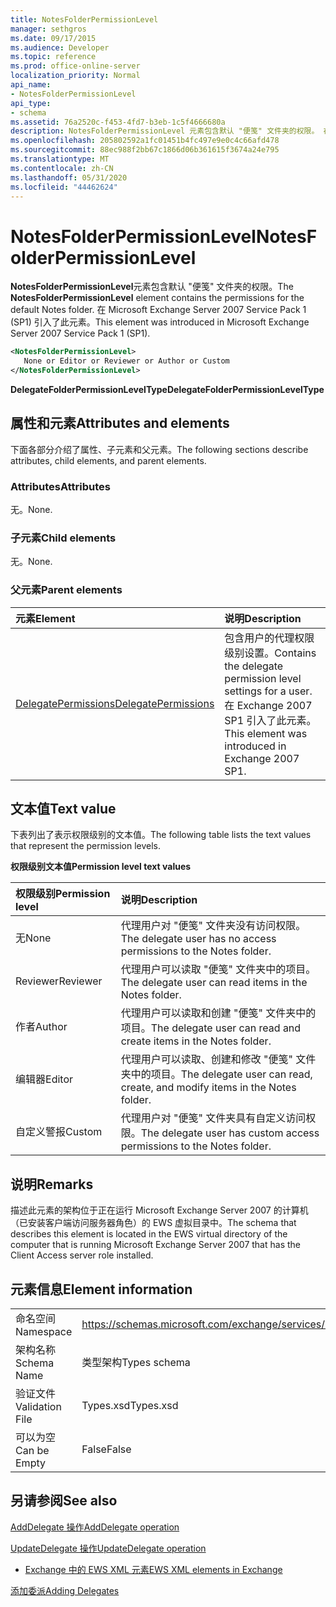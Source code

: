 ```yaml
---
title: NotesFolderPermissionLevel
manager: sethgros
ms.date: 09/17/2015
ms.audience: Developer
ms.topic: reference
ms.prod: office-online-server
localization_priority: Normal
api_name:
- NotesFolderPermissionLevel
api_type:
- schema
ms.assetid: 76a2520c-f453-4fd7-b3eb-1c5f4666680a
description: NotesFolderPermissionLevel 元素包含默认 "便笺" 文件夹的权限。 在 Microsoft Exchange Server 2007 Service Pack 1 (SP1) 引入了此元素。
ms.openlocfilehash: 205802592a1fc01451b4fc497e9e0c4c66afd478
ms.sourcegitcommit: 88ec988f2bb67c1866d06b361615f3674a24e795
ms.translationtype: MT
ms.contentlocale: zh-CN
ms.lasthandoff: 05/31/2020
ms.locfileid: "44462624"
---
```

# <a name="notesfolderpermissionlevel"></a><span data-ttu-id="61e1e-104">NotesFolderPermissionLevel</span><span class="sxs-lookup"><span data-stu-id="61e1e-104">NotesFolderPermissionLevel</span></span>

<span data-ttu-id="61e1e-105">**NotesFolderPermissionLevel**元素包含默认 "便笺" 文件夹的权限。</span><span class="sxs-lookup"><span data-stu-id="61e1e-105">The **NotesFolderPermissionLevel** element contains the permissions for the default Notes folder.</span></span> <span data-ttu-id="61e1e-106">在 Microsoft Exchange Server 2007 Service Pack 1 (SP1) 引入了此元素。</span><span class="sxs-lookup"><span data-stu-id="61e1e-106">This element was introduced in Microsoft Exchange Server 2007 Service Pack 1 (SP1).</span></span> 
  
```xml
<NotesFolderPermissionLevel>
   None or Editor or Reviewer or Author or Custom
</NotesFolderPermissionLevel>
```

 <span data-ttu-id="61e1e-107">**DelegateFolderPermissionLevelType**</span><span class="sxs-lookup"><span data-stu-id="61e1e-107">**DelegateFolderPermissionLevelType**</span></span>
## <a name="attributes-and-elements"></a><span data-ttu-id="61e1e-108">属性和元素</span><span class="sxs-lookup"><span data-stu-id="61e1e-108">Attributes and elements</span></span>

<span data-ttu-id="61e1e-109">下面各部分介绍了属性、子元素和父元素。</span><span class="sxs-lookup"><span data-stu-id="61e1e-109">The following sections describe attributes, child elements, and parent elements.</span></span>
  
### <a name="attributes"></a><span data-ttu-id="61e1e-110">Attributes</span><span class="sxs-lookup"><span data-stu-id="61e1e-110">Attributes</span></span>

<span data-ttu-id="61e1e-111">无。</span><span class="sxs-lookup"><span data-stu-id="61e1e-111">None.</span></span>
  
### <a name="child-elements"></a><span data-ttu-id="61e1e-112">子元素</span><span class="sxs-lookup"><span data-stu-id="61e1e-112">Child elements</span></span>

<span data-ttu-id="61e1e-113">无。</span><span class="sxs-lookup"><span data-stu-id="61e1e-113">None.</span></span>
  
### <a name="parent-elements"></a><span data-ttu-id="61e1e-114">父元素</span><span class="sxs-lookup"><span data-stu-id="61e1e-114">Parent elements</span></span>

|<span data-ttu-id="61e1e-115">**元素**</span><span class="sxs-lookup"><span data-stu-id="61e1e-115">**Element**</span></span>|<span data-ttu-id="61e1e-116">**说明**</span><span class="sxs-lookup"><span data-stu-id="61e1e-116">**Description**</span></span>|
|:-----|:-----|
|[<span data-ttu-id="61e1e-117">DelegatePermissions</span><span class="sxs-lookup"><span data-stu-id="61e1e-117">DelegatePermissions</span></span>](delegatepermissions.md) <br/> |<span data-ttu-id="61e1e-118">包含用户的代理权限级别设置。</span><span class="sxs-lookup"><span data-stu-id="61e1e-118">Contains the delegate permission level settings for a user.</span></span> <span data-ttu-id="61e1e-119">在 Exchange 2007 SP1 引入了此元素。</span><span class="sxs-lookup"><span data-stu-id="61e1e-119">This element was introduced in Exchange 2007 SP1.</span></span>  <br/> |
   
## <a name="text-value"></a><span data-ttu-id="61e1e-120">文本值</span><span class="sxs-lookup"><span data-stu-id="61e1e-120">Text value</span></span>

<span data-ttu-id="61e1e-121">下表列出了表示权限级别的文本值。</span><span class="sxs-lookup"><span data-stu-id="61e1e-121">The following table lists the text values that represent the permission levels.</span></span>
  
<span data-ttu-id="61e1e-122">**权限级别文本值**</span><span class="sxs-lookup"><span data-stu-id="61e1e-122">**Permission level text values**</span></span>

|<span data-ttu-id="61e1e-123">**权限级别**</span><span class="sxs-lookup"><span data-stu-id="61e1e-123">**Permission level**</span></span>|<span data-ttu-id="61e1e-124">**说明**</span><span class="sxs-lookup"><span data-stu-id="61e1e-124">**Description**</span></span>|
|:-----|:-----|
|<span data-ttu-id="61e1e-125">无</span><span class="sxs-lookup"><span data-stu-id="61e1e-125">None</span></span>  <br/> |<span data-ttu-id="61e1e-126">代理用户对 "便笺" 文件夹没有访问权限。</span><span class="sxs-lookup"><span data-stu-id="61e1e-126">The delegate user has no access permissions to the Notes folder.</span></span>  <br/> |
|<span data-ttu-id="61e1e-127">Reviewer</span><span class="sxs-lookup"><span data-stu-id="61e1e-127">Reviewer</span></span>  <br/> |<span data-ttu-id="61e1e-128">代理用户可以读取 "便笺" 文件夹中的项目。</span><span class="sxs-lookup"><span data-stu-id="61e1e-128">The delegate user can read items in the Notes folder.</span></span>  <br/> |
|<span data-ttu-id="61e1e-129">作者</span><span class="sxs-lookup"><span data-stu-id="61e1e-129">Author</span></span>  <br/> |<span data-ttu-id="61e1e-130">代理用户可以读取和创建 "便笺" 文件夹中的项目。</span><span class="sxs-lookup"><span data-stu-id="61e1e-130">The delegate user can read and create items in the Notes folder.</span></span>  <br/> |
|<span data-ttu-id="61e1e-131">编辑器</span><span class="sxs-lookup"><span data-stu-id="61e1e-131">Editor</span></span>  <br/> |<span data-ttu-id="61e1e-132">代理用户可以读取、创建和修改 "便笺" 文件夹中的项目。</span><span class="sxs-lookup"><span data-stu-id="61e1e-132">The delegate user can read, create, and modify items in the Notes folder.</span></span>  <br/> |
|<span data-ttu-id="61e1e-133">自定义警报</span><span class="sxs-lookup"><span data-stu-id="61e1e-133">Custom</span></span>  <br/> |<span data-ttu-id="61e1e-134">代理用户对 "便笺" 文件夹具有自定义访问权限。</span><span class="sxs-lookup"><span data-stu-id="61e1e-134">The delegate user has custom access permissions to the Notes folder.</span></span>  <br/> |
   
## <a name="remarks"></a><span data-ttu-id="61e1e-135">说明</span><span class="sxs-lookup"><span data-stu-id="61e1e-135">Remarks</span></span>

<span data-ttu-id="61e1e-136">描述此元素的架构位于正在运行 Microsoft Exchange Server 2007 的计算机（已安装客户端访问服务器角色）的 EWS 虚拟目录中。</span><span class="sxs-lookup"><span data-stu-id="61e1e-136">The schema that describes this element is located in the EWS virtual directory of the computer that is running Microsoft Exchange Server 2007 that has the Client Access server role installed.</span></span>
  
## <a name="element-information"></a><span data-ttu-id="61e1e-137">元素信息</span><span class="sxs-lookup"><span data-stu-id="61e1e-137">Element information</span></span>

|||
|:-----|:-----|
|<span data-ttu-id="61e1e-138">命名空间</span><span class="sxs-lookup"><span data-stu-id="61e1e-138">Namespace</span></span>  <br/> |https://schemas.microsoft.com/exchange/services/2006/types  <br/> |
|<span data-ttu-id="61e1e-139">架构名称</span><span class="sxs-lookup"><span data-stu-id="61e1e-139">Schema Name</span></span>  <br/> |<span data-ttu-id="61e1e-140">类型架构</span><span class="sxs-lookup"><span data-stu-id="61e1e-140">Types schema</span></span>  <br/> |
|<span data-ttu-id="61e1e-141">验证文件</span><span class="sxs-lookup"><span data-stu-id="61e1e-141">Validation File</span></span>  <br/> |<span data-ttu-id="61e1e-142">Types.xsd</span><span class="sxs-lookup"><span data-stu-id="61e1e-142">Types.xsd</span></span>  <br/> |
|<span data-ttu-id="61e1e-143">可以为空</span><span class="sxs-lookup"><span data-stu-id="61e1e-143">Can be Empty</span></span>  <br/> |<span data-ttu-id="61e1e-144">False</span><span class="sxs-lookup"><span data-stu-id="61e1e-144">False</span></span>  <br/> |
   
## <a name="see-also"></a><span data-ttu-id="61e1e-145">另请参阅</span><span class="sxs-lookup"><span data-stu-id="61e1e-145">See also</span></span>



[<span data-ttu-id="61e1e-146">AddDelegate 操作</span><span class="sxs-lookup"><span data-stu-id="61e1e-146">AddDelegate operation</span></span>](adddelegate-operation.md)
  
[<span data-ttu-id="61e1e-147">UpdateDelegate 操作</span><span class="sxs-lookup"><span data-stu-id="61e1e-147">UpdateDelegate operation</span></span>](updatedelegate-operation.md)


- [<span data-ttu-id="61e1e-148">Exchange 中的 EWS XML 元素</span><span class="sxs-lookup"><span data-stu-id="61e1e-148">EWS XML elements in Exchange</span></span>](ews-xml-elements-in-exchange.md)


[<span data-ttu-id="61e1e-149">添加委派</span><span class="sxs-lookup"><span data-stu-id="61e1e-149">Adding Delegates</span></span>](https://msdn.microsoft.com/library/3a744150-66a3-4a13-9433-793603ba5038%28Office.15%29.aspx)

